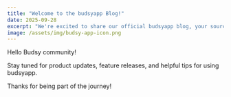 ```yaml
---
title: "Welcome to the budsyapp Blog!"
date: 2025-09-28
excerpt: "We're excited to share our official budsyapp blog, your source for updates, tips, and news from the Budsy team."
image: /assets/img/budsy-app-icon.png
---
```


Hello Budsy community!

Stay tuned for product updates, feature releases, and helpful tips for using budsyapp.

Thanks for being part of the journey!